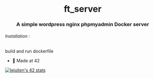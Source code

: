 <h1 align="center">ft_server</h1>
<h3 align="center">A simple wordpress nginx phpmyadmin Docker server</h3>

<h6>  Installation :</h6>
<p>build and run dockerfile<p>

- 🌱 Made at 42

[![lejulien's 42 stats](https://badge42.vercel.app/api/v2/cl1p1um7j014409mnrr06xt8z/stats?cursusId=21&coalitionId=45)](https://github.com/JaeSeoKim/badge42)

